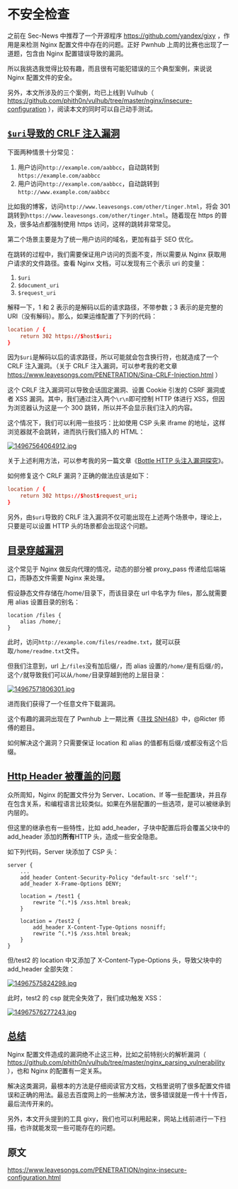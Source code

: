 # 不安全检查

之前在 Sec-News 中推荐了一个开源程序 <https://github.com/yandex/gixy> ，作用是来检测 Nginx 配置文件中存在的问题。正好 Pwnhub 上周的比赛也出现了一道题，包含由 Nginx 配置错误导致的漏洞。

所以我挑选我觉得比较有趣，而且很有可能犯错误的三个典型案例，来说说 Nginx 配置文件的安全。

另外，本文所涉及的三个案例，均已上线到 Vulhub（ <https://github.com/phith0n/vulhub/tree/master/nginx/insecure-configuration> ），阅读本文的同时可以自己动手测试。

## [`$uri`导致的 CRLF 注入漏洞](https://www.leavesongs.com/PENETRATION/nginx-insecure-configuration.html#uricrlf)

下面两种情景十分常见：

1. 用户访问`http://example.com/aabbcc`，自动跳转到`https://example.com/aabbcc`
2. 用户访问`http://example.com/aabbcc`，自动跳转到`http://www.example.com/aabbcc`

比如我的博客，访问`http://www.leavesongs.com/other/tinger.html`，将会 301 跳转到`https://www.leavesongs.com/other/tinger.html`。随着现在 https 的普及，很多站点都强制使用 https 访问，这样的跳转非常常见。

第二个场景主要是为了统一用户访问的域名，更加有益于 SEO 优化。

在跳转的过程中，我们需要保证用户访问的页面不变，所以需要从 Nginx 获取用户请求的文件路径。查看 Nginx 文档，可以发现有三个表示 uri 的变量：

1. `$uri`
2. `$document_uri`
3. `$request_uri`

解释一下，1 和 2 表示的是解码以后的请求路径，不带参数；3 表示的是完整的 URI（没有解码）。那么，如果运维配置了下列的代码：

```conf
location / {
    return 302 https://$host$uri;
}
```

因为`$uri`是解码以后的请求路径，所以可能就会包含换行符，也就造成了一个 CRLF 注入漏洞。（关于 CRLF 注入漏洞，可以参考我的老文章 <https://www.leavesongs.com/PENETRATION/Sina-CRLF-Injection.html> ）

这个 CRLF 注入漏洞可以导致会话固定漏洞、设置 Cookie 引发的 CSRF 漏洞或者 XSS 漏洞。其中，我们通过注入两个`\r\n`即可控制 HTTP 体进行 XSS，但因为浏览器认为这是一个 300 跳转，所以并不会显示我们注入的内容。

这个情况下，我们可以利用一些技巧：比如使用 CSP 头来 iframe 的地址，这样浏览器就不会跳转，进而执行我们插入的 HTML：

[![14967564064912.jpg](https://cdn.ioin.in/media/attachment/2017/06/06/e7991828-ed42-4f96-837a-a0d843a57f44.3241db8d285a.jpg)](https://cdn.ioin.in/media/attachment/2017/06/06/e7991828-ed42-4f96-837a-a0d843a57f44.jpg)

关于上述利用方法，可以参考我的另一篇文章《[Bottle HTTP 头注入漏洞探究](https://www.leavesongs.com/PENETRATION/bottle-crlf-cve-2016-9964.html)》。

如何修复这个 CRLF 漏洞？正确的做法应该是如下：

```conf
location / {
    return 302 https://$host$request_uri;
}
```

另外，由`$uri`导致的 CRLF 注入漏洞不仅可能出现在上述两个场景中，理论上，只要是可以设置 HTTP 头的场景都会出现这个问题。

## [目录穿越漏洞](https://www.leavesongs.com/PENETRATION/nginx-insecure-configuration.html#_1)

这个常见于 Nginx 做反向代理的情况，动态的部分被 proxy_pass 传递给后端端口，而静态文件需要 Nginx 来处理。

假设静态文件存储在/home/目录下，而该目录在 url 中名字为 files，那么就需要用 alias 设置目录的别名：

```
location /files {
    alias /home/;
}
```

此时，访问`http://example.com/files/readme.txt`，就可以获取`/home/readme.txt`文件。

但我们注意到，url 上`/files`没有加后缀`/`，而 alias 设置的`/home/`是有后缀`/`的，这个`/`就导致我们可以从`/home/`目录穿越到他的上层目录：

[![14967571806301.jpg](https://cdn.ioin.in/media/attachment/2017/06/06/7cbce5a7-a9c9-4a73-8900-4eed2c99aa0a.ff403ef68c8e.jpg)](https://cdn.ioin.in/media/attachment/2017/06/06/7cbce5a7-a9c9-4a73-8900-4eed2c99aa0a.jpg)

进而我们获得了一个任意文件下载漏洞。

这个有趣的漏洞出现在了 Pwnhub 上一期比赛《[寻找 SNH48](https://pwnhub.cn/gamedetail?id=15)》中，@Ricter 师傅的题目。

如何解决这个漏洞？只需要保证 location 和 alias 的值都有后缀`/`或都没有这个后缀。

## [Http Header 被覆盖的问题](https://www.leavesongs.com/PENETRATION/nginx-insecure-configuration.html#http-header)

众所周知，Nginx 的配置文件分为 Server、Location、If 等一些配置块，并且存在包含关系，和编程语言比较类似。如果在外层配置的一些选项，是可以被继承到内层的。

但这里的继承也有一些特性，比如 add_header，子块中配置后将会覆盖父块中的 add_header 添加的**所有**HTTP 头，造成一些安全隐患。

如下列代码，Server 块添加了 CSP 头：

```
server {
    ...
    add_header Content-Security-Policy "default-src 'self'";
    add_header X-Frame-Options DENY;

    location = /test1 {
        rewrite ^(.*)$ /xss.html break;
    }

    location = /test2 {
        add_header X-Content-Type-Options nosniff;
        rewrite ^(.*)$ /xss.html break;
    }
}
```

但/test2 的 location 中又添加了 X-Content-Type-Options 头，导致父块中的 add_header 全部失效：

[![14967575824298.jpg](https://cdn.ioin.in/media/attachment/2017/06/06/242552f2-92e9-473b-b90d-d171754e9cd5.b8ebaf41145b.jpg)](https://cdn.ioin.in/media/attachment/2017/06/06/242552f2-92e9-473b-b90d-d171754e9cd5.jpg)

此时，test2 的 csp 就完全失效了，我们成功触发 XSS：

[![14967576277243.jpg](https://cdn.ioin.in/media/attachment/2017/06/06/5492fe8b-da77-40d4-a217-887badad5060.92dbea6e78fc.jpg)](https://cdn.ioin.in/media/attachment/2017/06/06/5492fe8b-da77-40d4-a217-887badad5060.jpg)

## [总结](https://www.leavesongs.com/PENETRATION/nginx-insecure-configuration.html#_2)

Nginx 配置文件造成的漏洞绝不止这三种，比如之前特别火的解析漏洞（ <https://github.com/phith0n/vulhub/tree/master/nginx_parsing_vulnerability> ），也和 Nginx 的配置有一定关系。

解决这类漏洞，最根本的方法是仔细阅读官方文档，文档里说明了很多配置文件错误和正确的用法。最忌去百度网上的一些解决方法，很多错误就是一传十十传百，最后流传开来的。

另外，本文开头提到的工具 gixy，我们也可以利用起来，网站上线前进行一下扫描，也许就能发现一些可能存在的问题。

## 原文

<https://www.leavesongs.com/PENETRATION/nginx-insecure-configuration.html>
